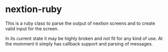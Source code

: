 # nextion-ruby

This is a ruby class to parse the output of nextion screens and to create valid input for the screen.

In its current state it may be highly broken and not fit for any kind of use. At the momment it simply has callback support and parsing of messages.
